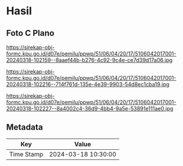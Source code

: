 # Hasil

## Foto C Plano

https://sirekap-obj-formc.kpu.go.id/d07e/pemilu/ppwp/51/06/04/20/17/5106042017001-20240318-102159--8aaef44b-b276-4c92-9c4e-ce7d39d17a06.jpg

https://sirekap-obj-formc.kpu.go.id/d07e/pemilu/ppwp/51/06/04/20/17/5106042017001-20240318-102216--714f761d-135e-4e39-9903-54d8ec1cba19.jpg

https://sirekap-obj-formc.kpu.go.id/d07e/pemilu/ppwp/51/06/04/20/17/5106042017001-20240318-102227--8a4002c4-36d9-4bb4-9a5e-53891e111ae0.jpg


## Metadata

| Key        | Value               |
| ---------- | ------------------- |
| Time Stamp | 2024-03-18 10:30:00 |




